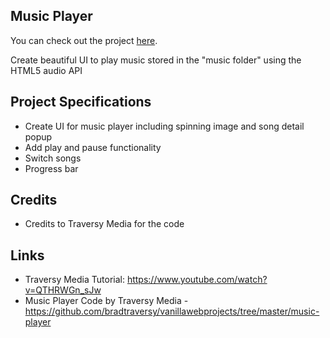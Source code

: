 ## Music Player

You can check out the project [here](https://kencodes.tech/musicplayer).

Create beautiful UI to play music stored in the "music folder" using the HTML5 audio API

## Project Specifications

- Create UI for music player including spinning image and song detail popup
- Add play and pause functionality
- Switch songs
- Progress bar

## Credits

- Credits to Traversy Media for the code 

## Links
- Traversy Media Tutorial: https://www.youtube.com/watch?v=QTHRWGn_sJw
- Music Player Code by Traversy Media - https://github.com/bradtraversy/vanillawebprojects/tree/master/music-player
